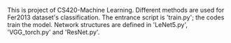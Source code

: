 This is project of CS420-Machine Learning.
 Different methods are used for Fer2013 dataset's classification.
 The entrance script is 'train.py'; the codes train the model. 
 Network structures are defined in 'LeNet5.py', 'VGG_torch.py' and 'ResNet.py'.
